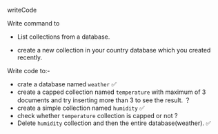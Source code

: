 writeCode

Write command to

- List collections from a database.
<!-- show collections -->
- create a new collection in your country database which you created recently.
<!-- db.createCollection() -->

Write code to:-

- crate a database named `weather` ✅
- create a capped collection named `temperature` with maximum of 3 documents and try inserting more than 3 to see the result. ？
- create a simple collection named `humidity` ✅
- check whether `temperature` collection is capped or not ?
- Delete `humidity` collection and then the entire database(weather). ✅


